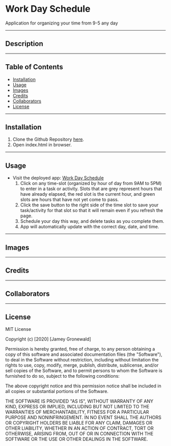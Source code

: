 # Work Day Schedule
Application for organizing your time from 9-5 any day

---

## Description

---

## Table of Contents

* [Installation](#Installation)
* [Usage](#Usage)
* [Images](#Images)
* [Credits](#Credits)
* [Collaborators](#Collaborators)
* [License](#License)

---

## Installation
1. Clone the Github Repository [here](https://github.com/jameygronewald/workDaySchedule).
2. Open index.html in browser.


---

## Usage
* Visit the deployed app: [Work Day Schedule](https://jameygronewald.github.io/workDaySchedule/)
    1. Click on any time-slot (organized by hour of day from 9AM to 5PM) to enter in a task or activity. Slots that are grey represent hours that have already elapsed, the red slot is the current hour, and green slots are hours that have not yet come to pass.
    2. Click the save button to the right side of the time slot to save your task/activity for that slot so that it will remain even if you refresh the page.
    3. Schedule your day this way, and delete tasks as you complete them.
    4. App will automatically update with the correct day, date, and time.

---

## Images

---

## Credits

---

## Collaborators

---

## License

MIT License

Copyright (c) [2020] [Jamey Gronewald]

Permission is hereby granted, free of charge, to any person obtaining a copy
of this software and associated documentation files (the "Software"), to deal
in the Software without restriction, including without limitation the rights
to use, copy, modify, merge, publish, distribute, sublicense, and/or sell
copies of the Software, and to permit persons to whom the Software is
furnished to do so, subject to the following conditions:

The above copyright notice and this permission notice shall be included in all
copies or substantial portions of the Software.

THE SOFTWARE IS PROVIDED "AS IS", WITHOUT WARRANTY OF ANY KIND, EXPRESS OR
IMPLIED, INCLUDING BUT NOT LIMITED TO THE WARRANTIES OF MERCHANTABILITY,
FITNESS FOR A PARTICULAR PURPOSE AND NONINFRINGEMENT. IN NO EVENT SHALL THE
AUTHORS OR COPYRIGHT HOLDERS BE LIABLE FOR ANY CLAIM, DAMAGES OR OTHER
LIABILITY, WHETHER IN AN ACTION OF CONTRACT, TORT OR OTHERWISE, ARISING FROM,
OUT OF OR IN CONNECTION WITH THE SOFTWARE OR THE USE OR OTHER DEALINGS IN THE
SOFTWARE.